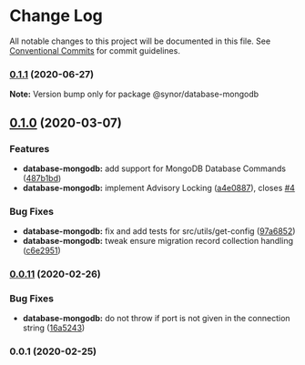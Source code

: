 # Change Log

All notable changes to this project will be documented in this file.
See [Conventional Commits](https://conventionalcommits.org) for commit guidelines.

### [0.1.1](https://github.com/Synor/synor/compare/@synor/database-mongodb@0.1.0...@synor/database-mongodb@0.1.1) (2020-06-27)

**Note:** Version bump only for package @synor/database-mongodb





## [0.1.0](https://github.com/Synor/synor/compare/@synor/database-mongodb@0.0.11...@synor/database-mongodb@0.1.0) (2020-03-07)


### Features

* **database-mongodb:** add support for MongoDB Database Commands ([487b1bd](https://github.com/Synor/synor/commit/487b1bd7936f41f2e6afc5356ad12564301d0890))
* **database-mongodb:** implement Advisory Locking ([a4e0887](https://github.com/Synor/synor/commit/a4e0887f200bc38c5d5e66d7e2b92757c8e2bd80)), closes [#4](https://github.com/Synor/database-mongodb/issues/4)

### Bug Fixes

* **database-mongodb:** fix and add tests for src/utils/get-config ([97a6852](https://github.com/Synor/synor/commit/97a68523d7a518d7b9205c80b8aefce983723d75))
* **database-mongodb:** tweak ensure migration record collection handling ([c6e2951](https://github.com/Synor/synor/commit/c6e2951ee061c3520936bbaf300fae42c070a149))



### [0.0.11](https://github.com/Synor/synor/compare/@synor/database-mongodb@0.0.1...@synor/database-mongodb@0.0.11) (2020-02-26)


### Bug Fixes

* **database-mongodb:** do not throw if port is not given in the connection string ([16a5243](https://github.com/Synor/synor/commit/16a52433b229624b031c7b48ebbc40e38c716901))



### 0.0.1 (2020-02-25)
